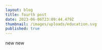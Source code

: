 ```yaml
---
layout: blog
title: fourth post
date: 2023-06-06T23:09:44.479Z
thumbnail: /images/uploads/education.svg
published: true
---
```


new new